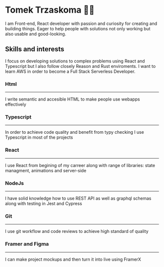 # Tomek Trzaskoma 🚴‍♂️
I am Front-end, React developer with passion and curiosity for creating and building things.
Eager to help people with solutions not only working but also usable and good-looking.

## Skills and interests

I focus on developing solutions to complex problems using React and Typescript but I also follow closely Reason and Rust enviroments.
I want to learn AWS in order to become a Full Stack Serverless Developer.

### Html

---

I write semantic and accesible HTML to make people use webapps effectively

### Typescript

---

In order to achieve code quality and benefit from typy checking I use Typescript in most of the projects

### React

---

I use React from begining of my carreer along with range of libraries: state managment, animations and server-side

### NodeJs

---

I have solid knowledge how to use REST API as well as graphql schemas along with testing in Jest and Cypress

### Git

---

I use git workflow and code reviews to achieve high standard of quality

### Framer and Figma

---

I can make project mockups and then turn it into live using FramerX
